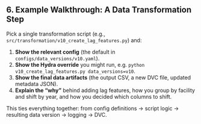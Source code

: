 ## 6. Example Walkthrough: A Data Transformation Step

Pick a single transformation script (e.g., `src/transformation/v10_create_lag_features.py`) and:
1. **Show the relevant config** (the default in `configs/data_versions/v10.yaml`).
2. **Show the Hydra override** you might run, e.g. `python v10_create_lag_features.py data_versions=v10`.
3. **Show the final data artifacts** (the output CSV, a new DVC file, updated metadata JSON).
4. **Explain the “why”** behind adding lag features, how you group by facility and shift by year, and how you decided which columns to shift.

This ties everything together: from config definitions → script logic → resulting data version → logging → DVC.
